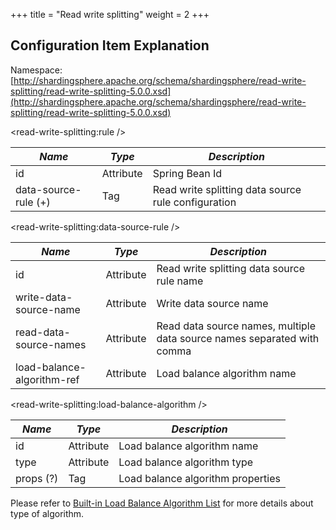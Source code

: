+++
title = "Read write splitting"
weight = 2
+++

## Configuration Item Explanation

Namespace: [http://shardingsphere.apache.org/schema/shardingsphere/read-write-splitting/read-write-splitting-5.0.0.xsd](http://shardingsphere.apache.org/schema/shardingsphere/read-write-splitting/read-write-splitting-5.0.0.xsd)

\<read-write-splitting:rule />

| *Name*               | *Type*    | *Description*                                |
| -------------------- | --------- | -------------------------------------------- |
| id                   | Attribute | Spring Bean Id                               |
| data-source-rule (+) | Tag       | Read write splitting data source rule configuration |

\<read-write-splitting:data-source-rule />

| *Name*                     | *Type*     | *Description*                                                              |
| -------------------------- | ---------- | -------------------------------------------------------------------------- |
| id                         | Attribute  | Read write splitting data source rule name                                      |
| write-data-source-name     | Attribute  | Write data source name                                                   |
| read-data-source-names     | Attribute  | Read data source names, multiple data source names separated with comma |
| load-balance-algorithm-ref | Attribute  | Load balance algorithm name                                                |

\<read-write-splitting:load-balance-algorithm />

| *Name*    | *Type*     | *Description*                     |
| --------- | ---------- | --------------------------------- |
| id        | Attribute  | Load balance algorithm name       |
| type      | Attribute  | Load balance algorithm type       |
| props (?) | Tag        | Load balance algorithm properties |

Please refer to [Built-in Load Balance Algorithm List](/en/user-manual/shardingsphere-jdbc/configuration/built-in-algorithm/load-balance) for more details about type of algorithm.

